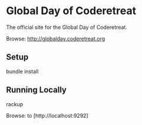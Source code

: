 # Global Day of Coderetreat

The official site for the Global Day of Coderetreat.

Browse: http://globalday.coderetreat.org

## Setup

  bundle install

## Running Locally

  rackup

Browse: to [http://localhost:9292]
